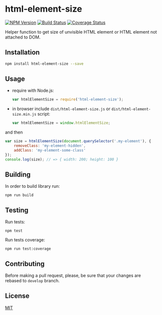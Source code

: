 # html-element-size

[![NPM Version](https://badge.fury.io/js/html-element-size.svg)](https://badge.fury.io/js/html-element-size)
[![Build Status](https://travis-ci.org/ezze/html-element-size.svg?branch=develop)](https://travis-ci.org/ezze/html-element-size)
[![Coverage Status](https://coveralls.io/repos/github/ezze/html-element-size/badge.svg?branch=develop)](https://coveralls.io/github/ezze/html-element-size?branch=develop)

Helper function to get size of unvisible HTML element or HTML element not attached to DOM.

## Installation

```bash
npm install html-element-size --save
```
    
## Usage

- require with Node.js: 

    ```javascript
    var htmlElementSize = require('html-element-size');
    ```

- in browser include `dist/html-element-size.js` or `dist/html-element-size.min.js` script:

    ```javascript
    var htmlElementSize = window.htmlElementSize;
    ```
    
and then    
    
```javascript    
var size = htmlElementSize(document.querySelector('.my-element'), {
    removeClass: 'my-element-hidden',
    addClass: 'my-element-some-class'
});
console.log(size); // => { width: 200; height: 100 }
```

## Building

In order to build library run:
                                          
    npm run build
    
## Testing
    
Run tests:
    
    npm test
   
Run tests coverage:

    npm run test:coverage
    
## Contributing
    
Before making a pull request, please, be sure that your changes are rebased to `develop` branch.

## License

[MIT](LICENSE)
